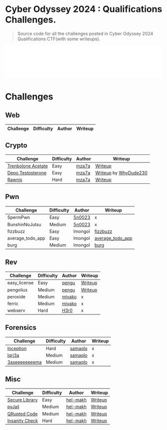 # Cyber Odyssey 2024 : Qualifications Challenges.
> Source code for all the challenges posted in Cyber Odyssey 2024 Qualifications CTF(with some writeups).

<p align="center">
  <img src="img/cyberodyssey_logo.png"  width="650"/>
</p>

# Challenges

## Web

| Challenge | Difficulty | Author | Writeup |
| --------- | ---------- | ------ | ------- |

## Crypto

| Challenge | Difficulty | Author | Writeup |
| --------- | ---------- | ------ | ------- |
| [Trenbolone Acetate](https://github.com/AkaSec-1337-CyberSecurity-Club/cyberodyssey_2024_qualifications/tree/main/Crypto/chall00) | Easy | [mza7a](https://github.com/mza7a) | [Writeup](https://github.com/AkaSec-1337-CyberSecurity-Club/cyberodyssey_2024_qualifications/tree/main/Crypto/chall00/solver.py) |
| [Depo Testosterone](https://github.com/AkaSec-1337-CyberSecurity-Club/cyberodyssey_2024_qualifications/tree/main/Crypto/chall01) | Easy | [mza7a](https://github.com/mza7a) | [Writeup](https://github.com/AkaSec-1337-CyberSecurity-Club/cyberodyssey_2024_qualifications/tree/main/Crypto/chall01/solver.py) by [WhyDude230](https://github.com/whydude230) |
| [Rawnis](https://github.com/AkaSec-1337-CyberSecurity-Club/cyberodyssey_2024_qualifications/tree/main/Crypto/chall02) | Hard | [mza7a](https://github.com/mza7a) | [Writeup](https://github.com/AkaSec-1337-CyberSecurity-Club/cyberodyssey_2024_qualifications/tree/main/Crypto/chall02/solver.py) |

## Pwn

| Challenge | Difficulty | Author | Writeup |
| --------- | ---------- | ------ | ------- |
| SpermPwn | Easy |  [5n0023](https://github.com/5n0023) | x |
| BunshinNoJutsu | Medium |  [5n0023](https://github.com/5n0023) | x |
| fizzbuzz | Easy | lmongol | [fizzbuzz](https://www.lmongol.lol/writeups/akasec_national_quals_2024/fizzbuzz/writeup.md) |
| average_todo_app | Easy |  lmongol | [average_todo_app](https://www.lmongol.lol/writeups/akasec_national_quals_2024/average_todo_app/writeup.md) |
| burg | Medium |  lmongol | [burg](https://www.lmongol.lol/writeups/akasec_national_quals_2024/burg/writeup.md) |


## Rev

| Challenge | Difficulty | Author | Writeup |
| --------- | ---------- | ------ | ------- |
| easy_license | Easy | [pengu](https://github.com/P3enguin) | [Writeup](https://github.com/AkaSec-1337-CyberSecurity-Club/cyberodyssey_2024_qualifications/blob/main/Reverse/easy_license/writeup/writeup.md) |
| pengolius | Medium | [pengu](https://github.com/P3enguin) | [Writeup](https://github.com/AkaSec-1337-CyberSecurity-Club/cyberodyssey_2024_qualifications/blob/main/Reverse/pengolius/writeup/writeup.md) |
| peroxide | Medium | [miyako](https://github.com/viierr) | x |
| ferric | Medium | [miyako](https://github.com/viierr) | x |
| webserv | Hard | [H3r0](https://github.com/yassine-nid) | x |

## Forensics

| Challenge | Difficulty | Author | Writeup |
| --------- | ---------- | ------ | ------- |
| [Inception](https://github.com/AkaSec-1337-CyberSecurity-Club/cyberodyssey_2024_qualifications/tree/main/DFIR/Inception) | Hard | [samaqlo](https://github.com/samaqlo/) | x |
| [lqri3a](https://github.com/AkaSec-1337-CyberSecurity-Club/cyberodyssey_2024_qualifications/tree/main/DFIR/lqri3a) | Medium | [samaqlo](https://github.com/samaqlo/) | x |
| [3aseeeeeeeema](https://github.com/AkaSec-1337-CyberSecurity-Club/cyberodyssey_2024_qualifications/tree/main/DFIR/3aseeeeeeeema) | Medium | [samaqlo](https://github.com/samaqlo/) | x |

## Misc

| Challenge | Difficulty | Author | Writeup |
| --------- | ---------- | ------ | ------- |
| [Secure Library](https://github.com/AkaSec-1337-CyberSecurity-Club/cyberodyssey_2024_qualifications/tree/main/Misc/secureLibrary) | Easy | [hel-makh](https://github.com/hel-makh) | [Writeup](https://github.com/AkaSec-1337-CyberSecurity-Club/cyberodyssey_2024_qualifications/blob/main/Misc/secureLibrary/solution/solve.py) |
| [pyJail](https://github.com/AkaSec-1337-CyberSecurity-Club/cyberodyssey_2024_qualifications/tree/main/Misc/pyJail) | Medium | [hel-makh](https://github.com/hel-makh) | [Writeup](https://github.com/AkaSec-1337-CyberSecurity-Club/cyberodyssey_2024_qualifications/blob/main/Misc/pyJail/solution/solve.py) |
| [QRupted Code](https://github.com/AkaSec-1337-CyberSecurity-Club/cyberodyssey_2024_qualifications/tree/main/Misc/QRupted%20Code) | Medium | [hel-makh](https://github.com/hel-makh) | [Writeup](https://github.com/AkaSec-1337-CyberSecurity-Club/cyberodyssey_2024_qualifications/tree/main/Misc/QRupted%20Code) |
| [Insanity Check](https://github.com/AkaSec-1337-CyberSecurity-Club/cyberodyssey_2024_qualifications/tree/main/Misc/Insanity%20Check) | Hard | [hel-makh](https://github.com/hel-makh) | [Writeup](https://github.com/AkaSec-1337-CyberSecurity-Club/cyberodyssey_2024_qualifications/tree/main/Misc/Insanity%20Check) |
